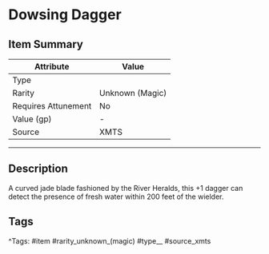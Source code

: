 # Dowsing Dagger

## Item Summary

| Attribute            | Value                        |
|----------------------|------------------------------|
| Type                 |   |
| Rarity               | Unknown (Magic)             |
| Requires Attunement  | No                |
| Value (gp)           | -    |
| Source               | XMTS |

---

## Description

A curved jade blade fashioned by the River Heralds, this +1 dagger can detect the presence of fresh water within 200 feet of the wielder.

## Tags

^Tags: #item #rarity_unknown_(magic) #type__ #source_xmts